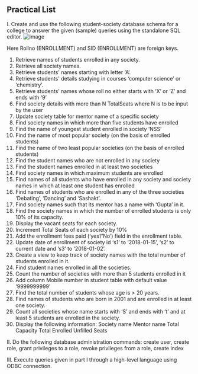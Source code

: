 ## Practical List
I.  Create and use the following student-society database schema for a college to answer the given (sample) queries using the standalone SQL editor. 
![image](https://github.com/Mayank230604/DBMS_Practicals/assets/120153596/52478604-9dc2-47f0-8ac7-218db93ad154)

Here Rollno (ENROLLMENT) and SID (ENROLLMENT) are foreign keys.

1. Retrieve names of students enrolled in any society. 
2. Retrieve all society names. 
3. Retrieve students' names starting with letter ‘A’. 
4. Retrieve students' details studying in courses ‘computer science’ or ‘chemistry’. 
5. Retrieve students’ names whose roll no either starts with ‘X’ or ‘Z’ and ends with ‘9’ 
6. Find society details with more than N TotalSeats where N is to be input by the user 
7. Update society table for mentor name of a specific society 
8. Find society names in which more than five students have enrolled 
9. Find the name of youngest student enrolled in society ‘NSS’ 
10. Find the name of most popular society (on the basis of enrolled students) 
11. Find the name of two least popular societies  (on the basis of enrolled students) 
12. Find the student names who are not enrolled in any society 
13. Find the student names enrolled in at least two societies 
14. Find society names in which maximum students are enrolled 
15. Find names of all students who have enrolled in any society and society names in which at least one student has enrolled  
16. Find names of students who are enrolled in any of the three societies ‘Debating’, ‘Dancing’ and ‘Sashakt’. 
17. Find society names such that its mentor has a name with   ‘Gupta’ in it.  
18. Find the society names in which the number of enrolled students is only 10% of  its capacity. 
19. Display the vacant seats for each society. 
20. Increment Total Seats of each society by 10% 
21. Add the enrollment fees paid (‘yes’/’No’) field in the enrollment table. 
22. Update date of enrollment of society id ‘s1’ to ‘2018-01-15’, ‘s2’ to current date and ‘s3’ 
to ‘2018-01-02’. 
23. Create a view to keep track of society names with the total number of students enrolled in it. 
24. Find student names enrolled in all the societies. 
25. Count the number of societies with more than 5 students enrolled in it 
26. Add column Mobile number in student table with default value ‘9999999999’ 
27. Find the total number of students whose age is > 20 years. 
28. Find names of students who are born in 2001 and are enrolled in at least one society. 
29. Count all societies whose name starts with ‘S’ and ends with ‘t’ and at least 5 students are enrolled in the society. 
30. Display the following information: 
Society name     Mentor name     Total Capacity    Total Enrolled    Unfilled Seats

II.  Do the following database administration commands: 
create user, create role, grant privileges to a role, revoke privileges from a role, create index

III.  Execute queries given in part I through a high-level language using ODBC connection.
